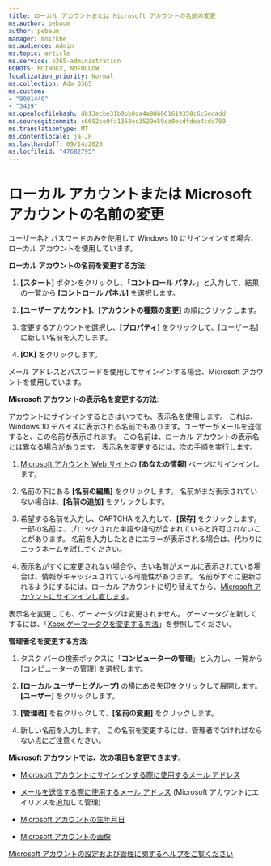 ```yaml
---
title: ローカル アカウントまたは Microsoft アカウントの名前の変更
ms.author: pebaum
author: pebaum
manager: mnirkhe
ms.audience: Admin
ms.topic: article
ms.service: o365-administration
ROBOTS: NOINDEX, NOFOLLOW
localization_priority: Normal
ms.collection: Adm_O365
ms.custom:
- "9001440"
- "3439"
ms.openlocfilehash: db13ecbe31b9bb0ca4a98b061619358c6c5edadd
ms.sourcegitcommit: c6692ce0fa1358ec3529e59ca0ecdfdea4cdc759
ms.translationtype: MT
ms.contentlocale: ja-JP
ms.lasthandoff: 09/14/2020
ms.locfileid: "47682795"
---
```

# <a name="change-the-name-of-a-local-account-or-a-microsoft-account"></a>ローカル アカウントまたは Microsoft アカウントの名前の変更

ユーザー名とパスワードのみを使用して Windows 10 にサインインする場合、ローカル アカウントを使用しています。 

**ローカル アカウントの名前を変更する方法**:

1. **[スタート]** ボタンをクリックし、「**コントロール パネル**」と入力して、結果の一覧から **[コントロール パネル]** を選択します。

2. **[ユーザー アカウント]**、**[アカウントの種類の変更]** の順にクリックします。

3. 変更するアカウントを選択し、**[プロパティ]** をクリックして、[ユーザー名] に新しい名前を入力します。

4. **[OK]** をクリックします。

メール アドレスとパスワードを使用してサインインする場合、Microsoft アカウントを使用しています。

**Microsoft アカウントの表示名を変更する方法**:

アカウントにサインインするときはいつでも、表示名を使用します。 これは、Windows 10 デバイスに表示される名前でもあります。ユーザーがメールを送信すると、この名前が表示されます。 この名前は、ローカル アカウントの表示名とは異なる場合があります。 表示名を変更するには、次の手順を実行します。

1. [Microsoft アカウント Web サイト](https://account.microsoft.com/)の **[あなたの情報]** ページにサインインします。

2. 名前の下にある **[名前の編集]** をクリックします。 名前がまだ表示されていない場合は、**[名前の追加]** をクリックします。 

3. 希望する名前を入力し、CAPTCHA を入力して、**[保存]** をクリックします。 一部の名前は、ブロックされた単語や語句が含まれていると許可されないことがあります。 名前を入力したときにエラーが表示される場合は、代わりにニックネームを試してください。

4. 表示名がすぐに変更されない場合や、古い名前がメールに表示されている場合は、情報がキャッシュされている可能性があります。 名前がすぐに更新されるようにするには、ローカル アカウントに切り替えてから、[Microsoft アカウントにサインインし直します](https://account.microsoft.com/)。

表示名を変更しても、ゲーマータグは変更されません。 ゲーマータグを新しくするには、「[Xbox ゲーマータグを変更する方法](https://support.xbox.com/id-ID/account-management/change-xbox-live-gamertag)」を参照してください。

**管理者名を変更する方法**:

1. タスク バーの検索ボックスに「**コンピューターの管理**」と入力し、一覧から [コンピューターの管理] を選択します。

2. **[ローカル ユーザーとグループ]** の横にある矢印をクリックして展開します。 **[ユーザー]** をクリックします。

3. **[管理者]** を右クリックして、**[名前の変更]** をクリックします。

4. 新しい名前を入力します。 この名前を変更するには、管理者でなければならない点にご注意ください。

**Microsoft アカウントでは、次の項目も変更できます**。

- [Microsoft アカウントにサインインする際に使用するメール アドレス](https://support.microsoft.com/help/4026162)

- [メールを送信する際に使用するメール アドレス](https://support.microsoft.com/help/12407) (Microsoft アカウントにエイリアスを追加して管理)

- [Microsoft アカウントの生年月日](https://support.microsoft.com/help/12411)

- [Microsoft アカウントの画像](https://support.microsoft.com/help/4026790)

[Microsoft アカウントの設定および管理に関するヘルプをご覧ください](https://support.microsoft.com/hub/4294457/microsoft-account-help#manage-account)